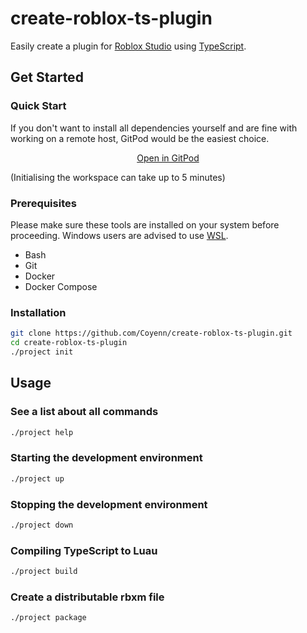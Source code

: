 # create-roblox-ts-plugin

Easily create a plugin for [Roblox Studio](https://www.roblox.com/create) using [TypeScript](https://www.typescriptlang.org).

## Get Started

### Quick Start

If you don't want to install all dependencies yourself and are fine with working on a remote host, GitPod would be the easiest choice.

<p align="center">
    <a href="https://gitpod.io/#https://github.com/Coyenn/create-roblox-ts-plugin">Open in GitPod</a>
</p>

(Initialising the workspace can take up to 5 minutes)
### Prerequisites

Please make sure these tools are installed on your system before proceeding. Windows users are advised to use [WSL](https://docs.microsoft.com/windows/wsl/about).

- Bash
- Git
- Docker
- Docker Compose

### Installation
```bash
git clone https://github.com/Coyenn/create-roblox-ts-plugin.git
cd create-roblox-ts-plugin
./project init
```

## Usage

### See a list about all commands
```bash
./project help
```

### Starting the development environment
```bash
./project up
```

### Stopping the development environment
```bash
./project down
```

### Compiling TypeScript to Luau
```bash
./project build
```

### Create a distributable rbxm file
```bash
./project package
```